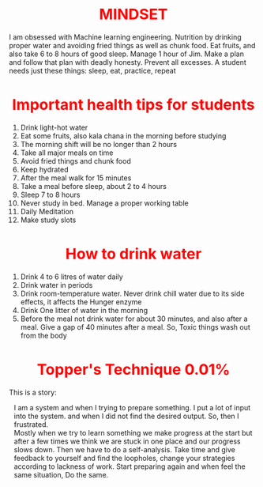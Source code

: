 <h1 style='text-align: center; color: red; font-size: 30px'>MINDSET</h1>

I am obsessed with Machine learning engineering. Nutrition by drinking proper water and avoiding fried things as well as chunk food. Eat fruits, and also take 6 to 8 hours of good sleep. Manage 1 hour of Jim. Make a plan and follow that plan with deadly honesty. Prevent all excesses.
A student needs just these things: sleep, eat, practice, repeat

<h1 style='text-align: center; color: red; font-size: 30px'>Important health tips for students</h1>

1. Drink light-hot water
2. Eat some fruits, also kala chana in the morning before studying
3. The morning shift will be no longer than 2 hours
4. Take all major meals on time
5. Avoid fried things and chunk food
1. Keep hydrated
1. After the meal walk for 15 minutes
1. Take a meal before sleep, about 2 to 4 hours
1. Sleep 7 to 8 hours
1. Never study in bed. Manage a proper working table
1. Daily Meditation
1. Make study slots

<h1 style='text-align: center; color: red; font-size: 30px'>How to drink water</h1>

1. Drink 4 to 6 litres of water daily
2. Drink water in periods
3. Drink room-temperature water. Never drink chill water due to its side effects, it affects the Hunger enzyme
4. Drink One litter of water in the morning
5. Before the meal not drink water for about 30 minutes, and also after a meal. Give a gap of 40 minutes after a meal. So, Toxic things wash out from the body

<h1 style='text-align: center; color: red; font-size: 30px'>Topper's Technique 0.01%</h1>

This is a story:
<p style='margin: 0 10px;'>I am a system and when I trying to prepare something. I put a lot of input into the system. and when I did not find the desired output. So, then I frustrated.
<br>
Mostly when we try to learn something we make progress at the start but after a few times we think we are stuck in one place and our progress slows down. Then we have to do a self-analysis. Take time and give feedback to yourself and find the loopholes, change your strategies according to lackness of work. Start preparing again and when feel the same situation, Do the same.</p>